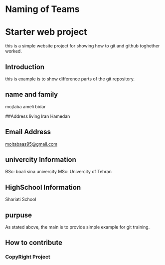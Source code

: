 # Naming of Teams

# Starter web project
this is a simple website project for showing how to git and github toghether worked.

## Introduction
this is example is to show difference parts of the git repository.

## name and family
mojtaba ameli bidar

##Address living
Iran Hamedan

## Email Address
mojtabaas95@gmail.com

## univercity Information
BSc: boali sina univercity
MSc: Univercity of Tehran

## HighSchool Information
Shariati School

## purpuse
As stated above, the main  is to provide simple example for git training.

## How to contribute

### CopyRight Project
